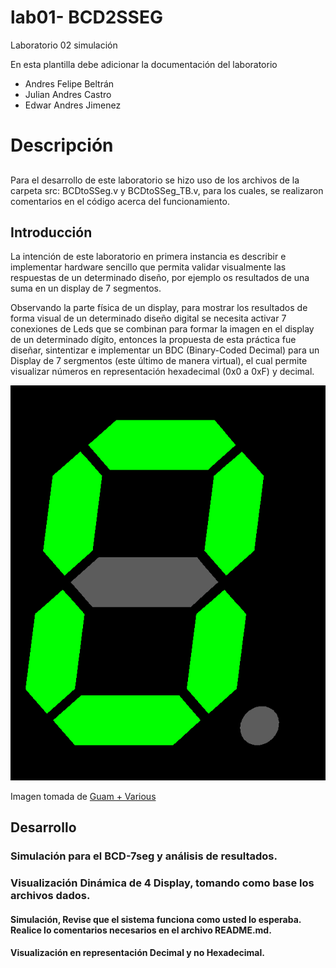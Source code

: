 # lab01- BCD2SSEG
Laboratorio 02 simulación

En esta plantilla debe adicionar la documentación del laboratorio

* Andres Felipe Beltrán
* Julian Andres Castro
* Edwar Andres Jimenez

# Descripción   <h2>
  Para el desarrollo de este laboratorio se hizo uso de los archivos de la carpeta src: BCDtoSSeg.v y BCDtoSSeg_TB.v, para los cuales, se realizaron comentarios en el código acerca del funcionamiento.


  ## Introducción

  La intención de este laboratorio en primera instancia es describir e implementar hardware sencillo que permita validar visualmente las respuestas de un determinado diseño, por ejemplo os resultados de una suma en un display de 7 segmentos.

  Observando la parte física de un display, para mostrar los resultados de forma visual de un determinado diseño digital se necesita activar 7 conexiones de Leds que se combinan para formar la imagen en el display de un determinado dígito, entonces la propuesta  de esta práctica fue diseñar, sintentizar e implementar un BDC (Binary-Coded Decimal) para un Display de 7 sergmentos (este último de manera virtual), el cual permite visualizar números en representación hexadecimal (0x0 a 0xF) y decimal.

  ![Display 7 segmentos](/images/7_segment_display_animated.gif)

  Imagen tomada de [Guam + Various](https://commons.wikimedia.org/wiki/File:Seven_segment_display-animated.gif)


  ## Desarrollo
  ### Simulación para el BCD-7seg y análisis de resultados.

  ### Visualización Dinámica de 4 Display, tomando como base los archivos dados.
  <!-- Crear el archivo testbench.v -->

  #### Simulación, Revise que el sistema funciona como usted lo esperaba. Realice lo comentarios necesarios en el archivo README.md.

  <!--Modificar o Añadir los bloques necesarios para que la visualización sea en representación Decimal y no Hexadecimal.-->

  #### Visualización en representación Decimal y no Hexadecimal.

  <!-- Realice la respectiva publicación del repositorio antes de la fecha dada con todo el código fuente -->
